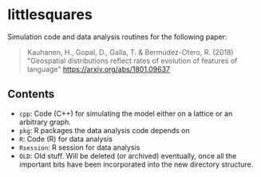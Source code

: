 # littlesquares

Simulation code and data analysis routines for the following paper:

> Kauhanen, H., Gopal, D., Galla, T. & Bermúdez-Otero, R. (2018) "Geospatial distributions reflect rates of evolution of features of language" https://arxiv.org/abs/1801.09637


## Contents

* `cpp`: Code (C++) for simulating the model either on a lattice or an arbitrary graph.
* `pkg`: R packages the data analysis code depends on
* `R`: Code (R) for data analysis
* `Rsession`: R session for data analysis
* `OLD`: Old stuff. Will be deleted (or archived) eventually, once all the important bits have been incorporated into the new directory structure.
